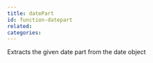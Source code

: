 ```yaml
---
title: datePart
id: function-datepart
related:
categories:
---
```


Extracts the given date part from the date object